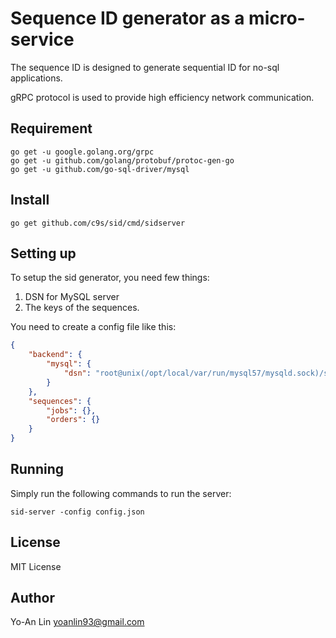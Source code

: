 # Sequence ID generator as a micro-service

The sequence ID is designed to generate sequential ID for no-sql applications.

gRPC protocol is used to provide high efficiency network communication.

## Requirement

    go get -u google.golang.org/grpc
    go get -u github.com/golang/protobuf/protoc-gen-go
    go get -u github.com/go-sql-driver/mysql

## Install

    go get github.com/c9s/sid/cmd/sidserver

## Setting up

To setup the sid generator, you need few things:

1. DSN for MySQL server 
2. The keys of the sequences.

You need to create a config file like this:

```json
{
    "backend": {
        "mysql": {
            "dsn": "root@unix(/opt/local/var/run/mysql57/mysqld.sock)/sid"
        }
    },
    "sequences": {
        "jobs": {},
        "orders": {}
    }
}
```

## Running

Simply run the following commands to run the server:

    sid-server -config config.json

## License

MIT License

## Author

Yo-An Lin <yoanlin93@gmail.com>



